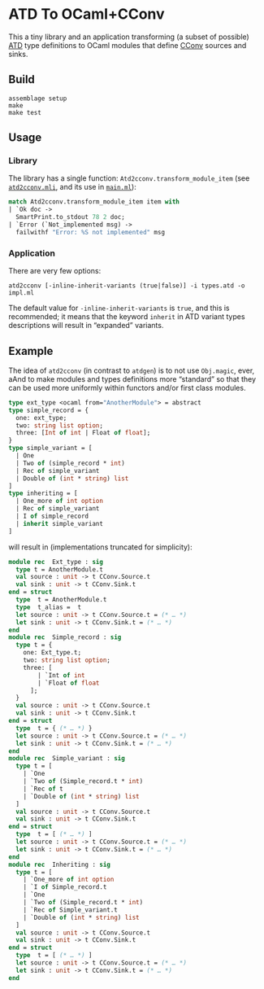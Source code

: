 ATD To OCaml+CConv
==================

This a tiny library and an application transforming (a subset of possible)
[ATD](https://github.com/mjambon/atd/blob/master/atd_ast.mli)
type definitions to OCaml modules that define
[CConv](https://github.com/c-cube/cconv) sources and sinks.


Build
-----

    assemblage setup
    make
    make test


Usage
-----

### Library

The library has a single function: `Atd2cconv.transform_module_item`
(see [`atd2cconv.mli`](src/lib/atd2cconv.mli), and its use in
[`main.ml`](src/app/main.ml)):

```ocaml
match Atd2cconv.transform_module_item item with
| `Ok doc ->
  SmartPrint.to_stdout 78 2 doc;
| `Error (`Not_implemented msg) ->
  failwithf "Error: %S not implemented" msg
```

### Application

There are very few options:

    atd2cconv [-inline-inherit-variants (true|false)] -i types.atd -o impl.ml

The default value for `-inline-inherit-variants` is `true`, and this is
recommended; it means that the keyword `inherit` in ATD variant types
descriptions will result in “expanded” variants.

Example
-------

The idea of `atd2cconv` (in contrast to `atdgen`) is to not use `Obj.magic`,
ever, aAnd to make modules and types definitions more “standard” so that they
can be used more uniformly within functors and/or first class modules.

```ocaml
type ext_type <ocaml from="AnotherModule"> = abstract
type simple_record = {
  one: ext_type;
  two: string list option;
  three: [Int of int | Float of float];
}
type simple_variant = [
  | One
  | Two of (simple_record * int)
  | Rec of simple_variant
  | Double of (int * string) list
]
type inheriting = [
  | One_more of int option
  | Rec of simple_variant
  | I of simple_record
  | inherit simple_variant
]
```

will result in (implementations truncated for simplicity):

```ocaml
module rec  Ext_type : sig
  type t = AnotherModule.t
  val source : unit -> t CConv.Source.t
  val sink : unit -> t CConv.Sink.t
end = struct
  type  t = AnotherModule.t
  type  t_alias =  t
  let source : unit -> t CConv.Source.t = (* … *)
  let sink : unit -> t CConv.Sink.t = (* … *)
end
module rec  Simple_record : sig
  type t = {
    one: Ext_type.t;
    two: string list option;
    three: [
        | `Int of int
        | `Float of float
      ];
  }
  val source : unit -> t CConv.Source.t
  val sink : unit -> t CConv.Sink.t
end = struct
  type  t = { (* … *) }
  let source : unit -> t CConv.Source.t = (* … *)
  let sink : unit -> t CConv.Sink.t = (* … *)
end
module rec  Simple_variant : sig
  type t = [
    | `One
    | `Two of (Simple_record.t * int)
    | `Rec of t
    | `Double of (int * string) list
  ]
  val source : unit -> t CConv.Source.t
  val sink : unit -> t CConv.Sink.t
end = struct
  type  t = [ (* … *) ]
  let source : unit -> t CConv.Source.t = (* … *)
  let sink : unit -> t CConv.Sink.t = (* … *)
end
module rec  Inheriting : sig
  type t = [
    | `One_more of int option
    | `I of Simple_record.t
    | `One
    | `Two of (Simple_record.t * int)
    | `Rec of Simple_variant.t
    | `Double of (int * string) list
  ]
  val source : unit -> t CConv.Source.t
  val sink : unit -> t CConv.Sink.t
end = struct
  type  t = [ (* … *) ]
  let source : unit -> t CConv.Source.t = (* … *)
  let sink : unit -> t CConv.Sink.t = (* … *)
end
```

